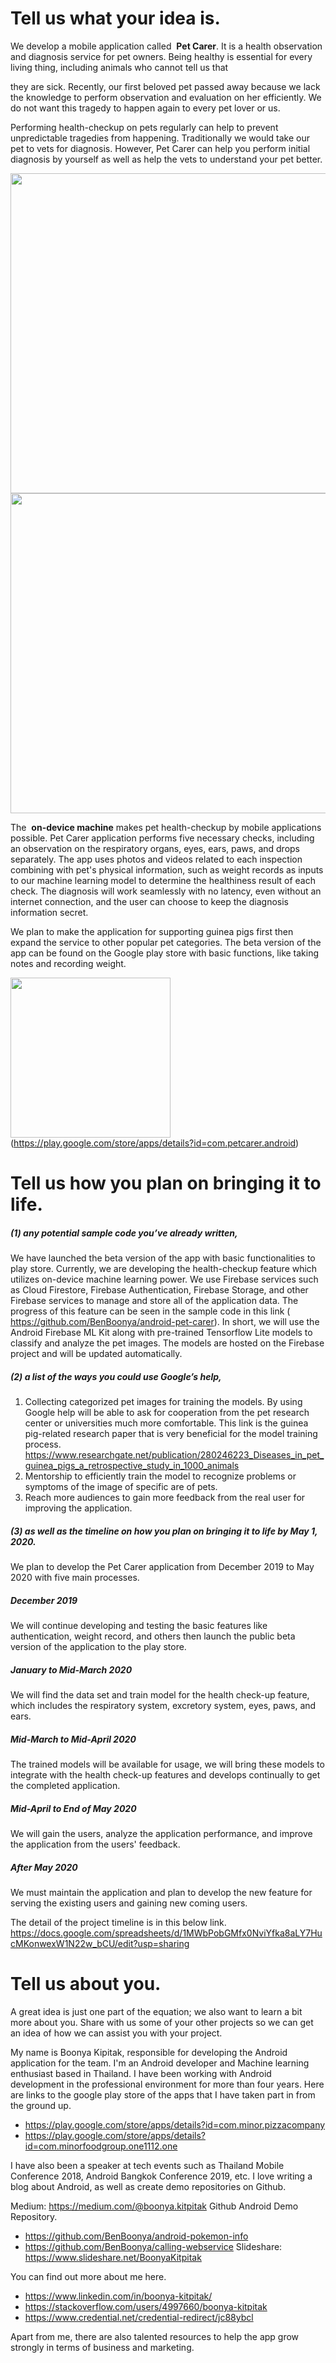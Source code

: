 # Tell us what your idea is.

We develop a mobile application called ​ **Pet Carer​**. It is a health observation and diagnosis service
for pet owners. Being healthy is essential for every living thing, including animals who cannot tell us that

they are sick. Recently, our first beloved pet passed away because we lack the knowledge to perform
observation and evaluation on her efficiently. We do not want this tragedy to happen again to every pet lover or us.

Performing health-checkup on pets regularly can help to prevent unpredictable tragedies from
happening. Traditionally we would take our pet to vets for diagnosis. However, Pet Carer can help you
perform initial diagnosis by yourself as well as help the vets to understand your pet better.

<img width="512" src="https://user-images.githubusercontent.com/19642082/69925460-e24bbc00-14e2-11ea-87ab-b9d7e59fe289.png">
<img width="512" src="https://user-images.githubusercontent.com/19642082/69925462-e37ce900-14e2-11ea-9796-2cb3ffa5ccc4.png">

The ​ **on-device machine** makes pet health-checkup by mobile applications possible. Pet Carer
application performs five necessary checks, including an observation on the respiratory organs, eyes, ears,
paws, and drops separately. The app uses photos and videos related to each inspection combining with
pet's physical information, such as weight records as inputs to our machine learning model to determine
the healthiness result of each check. The diagnosis will work seamlessly with no latency, even without an internet connection, and the user can choose to keep the diagnosis information secret.

We plan to make the application for supporting guinea pigs first then expand the service to other
popular pet categories. The beta version of the app can be found on the Google play store with basic
functions, like taking notes and recording weight.

<img width="256" src="https://user-images.githubusercontent.com/19642082/69925494-1f17b300-14e3-11ea-9e26-10b1d47214f7.png">(https://play.google.com/store/apps/details?id=com.petcarer.android)



# Tell us how you plan on bringing it to life.

##### (1) any potential sample code you’ve already written,

We have launched the beta version of the app with basic functionalities to play store.
Currently, we are developing the health-checkup feature which utilizes on-device machine learning
power. We use Firebase services such as Cloud Firestore, Firebase Authentication, Firebase
Storage, and other Firebase services to manage and store all of the application data. The progress
of this feature can be seen in the sample code in this link
(​<https://github.com/BenBoonya/android-pet-carer​>). In short, we will use the Android Firebase ML
Kit along with pre-trained Tensorflow Lite models to classify and analyze the pet images. The
models are hosted on the Firebase project and will be updated automatically.

##### (2) a list of the ways you could use Google’s help,

1. Collecting categorized pet images for training the models. By using Google help will be
able to ask for cooperation from the pet research center or universities much more comfortable.
This link is the guinea pig-related research paper that is very beneficial for the model training
process.
<https://www.researchgate.net/publication/280246223_Diseases_in_pet_guinea_pigs_a_retrospective_study_in_1000_animals>
2. Mentorship to efficiently train the model to recognize problems or symptoms of the
image of specific are of pets.
3. Reach more audiences to gain more feedback from the real user for improving the
application.


##### (3) as well as the timeline on how you plan on bringing it to life by May 1, 2020.

We plan to develop the Pet Carer application from December 2019 to May 2020 with five
main processes.

##### December 2019
We will continue developing and testing the basic features like authentication, weight
record, and others then launch the public beta version of the application to the play store.

##### January to Mid-March 2020
We will find the data set and train model for the health check-up feature, which includes the
respiratory system, excretory system, eyes, paws, and ears.

##### Mid-March to Mid-April 2020
The trained models will be available for usage, we will bring these models to integrate with
the health check-up features and develops continually to get the completed application.

##### ​Mid-April to End of May 2020
We will gain the users, analyze the application performance, and improve the application
from the users' feedback.

##### After May 2020
We must maintain the application and plan to develop the new feature for serving the
existing users and gaining new coming users.

The detail of the project timeline is in this below link.
<https://docs.google.com/spreadsheets/d/1MWbPobGMfx0NviYfka8aLY7HucMKonwexW1N22w_bCU/edit?usp=sharing>

# Tell us about you.

A great idea is just one part of the equation; we also want to learn a bit more about you. Share with us some
of your other projects so we can get an idea of how we can assist you with your project.

My name is Boonya Kipitak, responsible for developing the Android application for the team. I'm an
Android developer and Machine learning enthusiast based in Thailand. I have been working with Android
development in the professional environment for more than four years. Here are links to the google play store of the apps that I have taken part in from the ground up.

- <https://play.google.com/store/apps/details?id=com.minor.pizzacompany>
- <https://play.google.com/store/apps/details?id=com.minorfoodgroup.one1112.one>

I have also been a speaker at tech events such as Thailand Mobile Conference 2018, Android
Bangkok Conference 2019, etc. I love writing a blog about Android, as well as create demo repositories on
Github.

Medium: ​<https://medium.com/@boonya.kitpitak>
Github Android Demo Repository.
- <https://github.com/BenBoonya/android-pokemon-info>
- <https://github.com/BenBoonya/calling-webservice>
Slideshare: ​<https://www.slideshare.net/BoonyaKitpitak>

You can find out more about me here.
- <https://www.linkedin.com/in/boonya-kitpitak/>
- <https://stackoverflow.com/users/4997660/boonya-kitpitak>
- <https://www.credential.net/credential-redirect/jc88ybcl>

Apart from me, there are also talented resources to help the app grow strongly in terms of business
and marketing.
